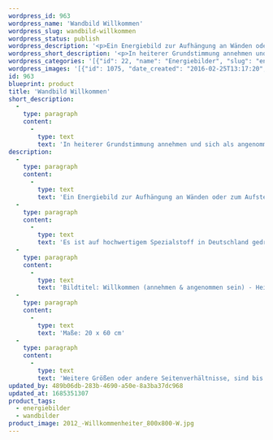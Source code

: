 ```yaml
---
wordpress_id: 963
wordpress_name: 'Wandbild Willkommen'
wordpress_slug: wandbild-willkommen
wordpress_status: publish
wordpress_description: '<p>Ein Energiebild zur Aufhängung an Wänden oder zum Aufstellen im Raum mit einem aktivierbaren Informationsfeld zu: Willkommen (annehmen &amp; angenommen sein) - Heiterkeit: Sich selbst annehmen, sich als angenommen erfahren (das Erleben von "Ausgrenzung von etwas" verändern zu "Einbezug von etwas"). Heiterkeit als Grundstimmung hierbei entwickeln.</p><p>Es ist auf hochwertigem Spezialstoff in Deutschland gedruckt und sorgfältig in Handarbeit auf Holzkeilrahmen aufgezogen. Laut Herstellerangaben ist der farbintensive Druck 70 Jahre lichtecht, waschbar und in einem umweltorientierten Verfahren hergestellt. Der Oberstoff ist mit einer Spezialbeschichtung unterfüttert, so dass, bei Aufhängung an der Wand, der rückseitige Holzrahmen auch bei hellen Farben unsichtbar ist.</p><p>Bildtitel: Willkommen (annehmen &amp; angenommen sein) - Heiterkeit</p><p>Maße: 20 x 60 cm</p><p>Weitere Größen oder andere Seitenverhältnisse, sind bis 200 cm individuell für Sie innerhalb weniger Tage herstellbar. Bitte kontaktieren Sie uns hierfür unter <a href="mailto:info@elvedenverlag.de">info@elvedenverlag.de</a>.e</p><p><a href="https://my.feenbaum.de/anwendung-energie-wandbilder/">Anwendungshinweise</a>      <a href="https://my.feenbaum.de/produktinformation-wandbilder/">Produktinformationen</a></p>'
wordpress_short_description: '<p>In heiterer Grundstimmung annehmen und sich als angenommen fühlen</p>'
wordpress_categories: '[{"id": 22, "name": "Energiebilder", "slug": "energiebilder"}, {"id": 24, "name": "Wandbilder", "slug": "wandbilder"}]'
wordpress_images: '[{"id": 1075, "date_created": "2016-02-25T13:17:20", "date_created_gmt": "2016-02-25T11:17:20", "date_modified": "2016-02-25T13:17:20", "date_modified_gmt": "2016-02-25T11:17:20", "src": "https://my.feenbaum.de/wp-content/uploads/2016/02/2012_-Willkommenheiter_800x800-W.jpg", "name": "2012_ Willkommen,heiter_800x800-W", "alt": ""}]'
id: 963
blueprint: product
title: 'Wandbild Willkommen'
short_description:
  -
    type: paragraph
    content:
      -
        type: text
        text: 'In heiterer Grundstimmung annehmen und sich als angenommen fühlen'
description:
  -
    type: paragraph
    content:
      -
        type: text
        text: 'Ein Energiebild zur Aufhängung an Wänden oder zum Aufstellen im Raum mit einem aktivierbaren Informationsfeld zu: Willkommen (annehmen & angenommen sein) - Heiterkeit: Sich selbst annehmen, sich als angenommen erfahren (das Erleben von "Ausgrenzung von etwas" verändern zu "Einbezug von etwas"). Heiterkeit als Grundstimmung hierbei entwickeln.'
  -
    type: paragraph
    content:
      -
        type: text
        text: 'Es ist auf hochwertigem Spezialstoff in Deutschland gedruckt und sorgfältig in Handarbeit auf Holzkeilrahmen aufgezogen. Laut Herstellerangaben ist der farbintensive Druck 70 Jahre lichtecht, waschbar und in einem umweltorientierten Verfahren hergestellt. Der Oberstoff ist mit einer Spezialbeschichtung unterfüttert, so dass, bei Aufhängung an der Wand, der rückseitige Holzrahmen auch bei hellen Farben unsichtbar ist.'
  -
    type: paragraph
    content:
      -
        type: text
        text: 'Bildtitel: Willkommen (annehmen & angenommen sein) - Heiterkeit'
  -
    type: paragraph
    content:
      -
        type: text
        text: 'Maße: 20 x 60 cm'
  -
    type: paragraph
    content:
      -
        type: text
        text: 'Weitere Größen oder andere Seitenverhältnisse, sind bis 200 cm individuell für Sie innerhalb weniger Tage herstellbar. Bitte kontaktieren Sie uns hierfür unter info@elvedenverlag.de.e'
updated_by: 489b06db-283b-4690-a50e-8a3ba37dc968
updated_at: 1685351307
product_tags:
  - energiebilder
  - wandbilder
product_image: 2012_-Willkommenheiter_800x800-W.jpg
---
```

